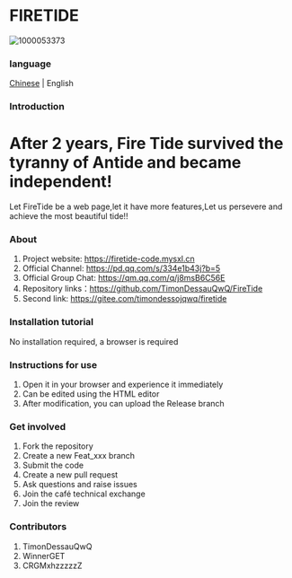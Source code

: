 # FIRETIDE

![1000053373](https://github.com/user-attachments/assets/658c37b4-8341-4600-b70a-a9d7ef10e2ff)

### language

[Chinese](./README.md) | English

### Introduction

# After 2 years, Fire Tide survived the tyranny of Antide and became independent!
Let FireTide be a web page,let it have more features,Let us persevere and achieve the most beautiful tide!!

### About

1. Project website: https://firetide-code.mysxl.cn
2. Official Channel: https://pd.qq.com/s/334e1b43j?b=5
3. Official Group Chat: https://qm.qq.com/q/j8msB6C56E
4. Repository links：https://github.com/TimonDessauQwQ/FireTide
5. Second link: https://gitee.com/timondessojqwq/firetide

### Installation tutorial

   No installation required, a browser is required

### Instructions for use

1. Open it in your browser and experience it immediately
2. Can be edited using the HTML editor
3. After modification, you can upload the Release branch

### Get involved

1. Fork the repository
2. Create a new Feat_xxx branch
3. Submit the code
4. Create a new pull request
5. Ask questions and raise issues
6. Join the café technical exchange
7. Join the review

### Contributors

1. TimonDessauQwQ
2. WinnerGET
3. CRGMxhzzzzzZ
